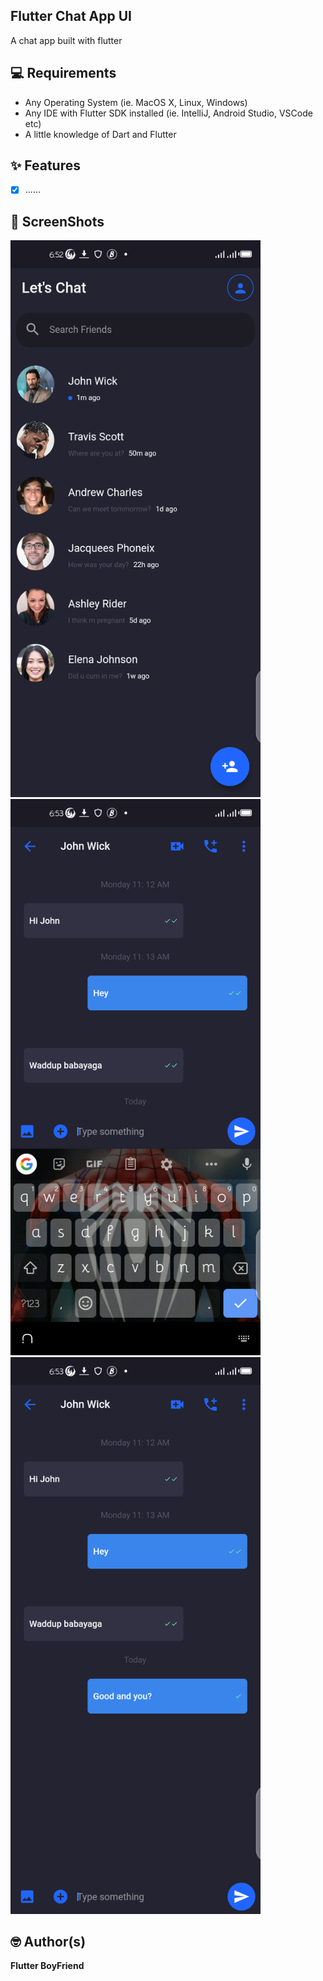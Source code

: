 ## Flutter Chat App UI
A chat app built with flutter 


## 💻 Requirements

- Any Operating System (ie. MacOS X, Linux, Windows)
- Any IDE with Flutter SDK installed (ie. IntelliJ, Android Studio, VSCode etc)
- A little knowledge of Dart and Flutter


## ✨ Features
- [x] ......


## 📸 ScreenShots

<!-- <img src="ss/mockup.png"/> -->

<img src="ss/ss1.png" width="400">
<img src="ss/ss2.png" width="400">
<img src="ss/ss3.png" width="400">

## 🤓 Author(s)

**Flutter BoyFriend**
